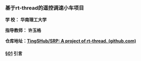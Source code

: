 ### 基于rt-thread的遥控调速小车项目

**学 校： 华南理工大学**

**指导教师： 许玉格**

**仓库地址：[TingSHub/SRP: A project of rt-thread. (github.com)](https://github.com/TingSHub/SRP)**

#### §<u>01</u> 引言


